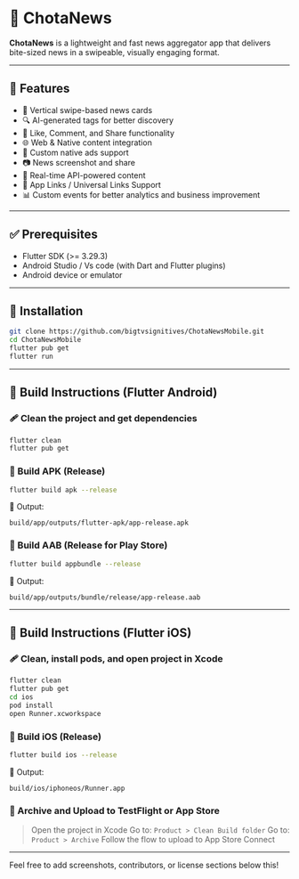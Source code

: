 # 📱 ChotaNews

**ChotaNews** is a lightweight and fast news aggregator app that delivers bite-sized news in a
swipeable, visually engaging format.

---

## 🚀 Features

* 📰 Vertical swipe-based news cards
* 🔍 AI-generated tags for better discovery
* 💬 Like, Comment, and Share functionality
* 🌐 Web & Native content integration
* 📢 Custom native ads support
* 📷 News screenshot and share
* 📡 Real-time API-powered content
* 📲 App Links / Universal Links Support
* 📊 Custom events for better analytics and business improvement

---

## ✅ Prerequisites

* Flutter SDK (>= 3.29.3)
* Android Studio / Vs code (with Dart and Flutter plugins)
* Android device or emulator

---

## 🚀 Installation

```bash
git clone https://github.com/bigtvsignitives/ChotaNewsMobile.git
cd ChotaNewsMobile
flutter pub get
flutter run
```

---

## 📆 Build Instructions (Flutter Android)

### 🩹 Clean the project and get dependencies

```bash
flutter clean
flutter pub get
```

### 📲 Build APK (Release)

```bash
flutter build apk --release
```

📁 Output:

```
build/app/outputs/flutter-apk/app-release.apk
```

### 📆 Build AAB (Release for Play Store)

```bash
flutter build appbundle --release
```

📁 Output:

```
build/app/outputs/bundle/release/app-release.aab
```

---

## 🍎 Build Instructions (Flutter iOS)

### 🩹 Clean, install pods, and open project in Xcode

```bash
flutter clean
flutter pub get
cd ios
pod install
open Runner.xcworkspace
```

### 📲 Build iOS (Release)

```bash
flutter build ios --release
```

📁 Output:

```
build/ios/iphoneos/Runner.app
```

### 🚀 Archive and Upload to TestFlight or App Store

> Open the project in Xcode
> Go to: `Product > Clean Build folder`
> Go to: `Product > Archive`
> Follow the flow to upload to App Store Connect

---

Feel free to add screenshots, contributors, or license sections below this!
